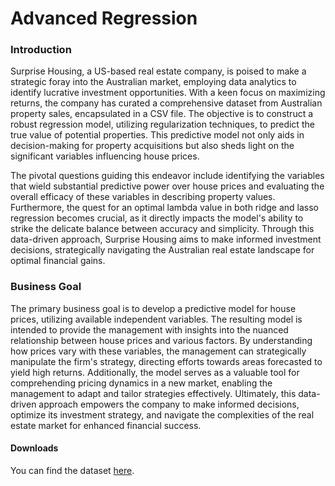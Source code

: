 # Advanced Regression

<h3> Introduction </h3>
<p> Surprise Housing, a US-based real estate company, is poised to make a strategic foray into the Australian market, employing data analytics to identify lucrative investment opportunities. With a keen focus on maximizing returns, the company has curated a comprehensive dataset from Australian property sales, encapsulated in a CSV file. The objective is to construct a robust regression model, utilizing regularization techniques, to predict the true value of potential properties. This predictive model not only aids in decision-making for property acquisitions but also sheds light on the significant variables influencing house prices.

<br>

The pivotal questions guiding this endeavor include identifying the variables that wield substantial predictive power over house prices and evaluating the overall efficacy of these variables in describing property values. Furthermore, the quest for an optimal lambda value in both ridge and lasso regression becomes crucial, as it directly impacts the model's ability to strike the delicate balance between accuracy and simplicity. Through this data-driven approach, Surprise Housing aims to make informed investment decisions, strategically navigating the Australian real estate landscape for optimal financial gains. </p>

<h3> Business Goal </h3>
<p> The primary business goal is to develop a predictive model for house prices, utilizing available independent variables. The resulting model is intended to provide the management with insights into the nuanced relationship between house prices and various factors. By understanding how prices vary with these variables, the management can strategically manipulate the firm's strategy, directing efforts towards areas forecasted to yield high returns. Additionally, the model serves as a valuable tool for comprehending pricing dynamics in a new market, enabling the management to adapt and tailor strategies effectively. Ultimately, this data-driven approach empowers the company to make informed decisions, optimize its investment strategy, and navigate the complexities of the real estate market for enhanced financial success. </p>

<h4> Downloads </h4>

<p>You can find the dataset <a href="https://ml-course3-upgrad.s3.amazonaws.com/Assignment_+Advanced+Regression/train.csv">here</a>.</p>
